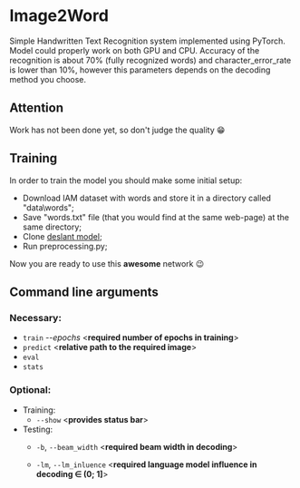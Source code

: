 # Image2Word
Simple Handwritten Text Recognition system implemented using PyTorch. Model could properly work on both GPU and CPU. Accuracy of the recognition is about 70% (fully recognized words) and character_error_rate is lower than 10%, however this parameters depends on the decoding method you choose.

## Attention
Work has not been done yet, so don't judge the quality :grin:

## Training
In order to train the model you should make some initial setup:
* Download IAM dataset with words and store it in a directory called "data\words";
* Save "words.txt" file (that you would find at the same web-page) at the same directory;
* Clone [deslant model](https://github.com/githubharald/DeslantImg);
* Run preprocessing.py;

Now you are ready to use this __awesome__ network :wink:

## Command line arguments
### Necessary:
* `train` *--epochs* <**required number of epochs in training**>
* `predict` <**relative path to the required image**>
* `eval`
* `stats`

### Optional:
* Training:
  - `--show` <**provides status bar**>
* Testing:
  - `-b`, `--beam_width` <**required beam width in decoding**>

  - `-lm`, `--lm_inluence` <**required language model influence in decoding $\in$ (0; 1]**>